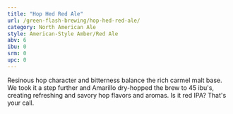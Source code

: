 ```yaml
---
title: "Hop Hed Red Ale"
url: /green-flash-brewing/hop-hed-red-ale/
category: North American Ale
style: American-Style Amber/Red Ale
abv: 6
ibu: 0
srm: 0
upc: 0
---
```

Resinous hop character and bitterness balance the rich carmel malt base. We took it a step further and Amarillo dry-hopped the brew to 45 ibu's, creating refreshing and savory hop flavors and aromas. Is it red IPA? That's your call.

